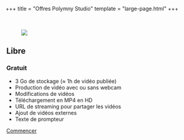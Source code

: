 +++
title = "Offres Polymny Studio"
template = "large-page.html"
+++

<div class="mt-6 tile is-ancestor has-text-centered">
<div class="tile is-horizontal">

<div class="tile is-parent">
<div class="tile is-child has-background-polymny-green" style="padding: 20px 2px 2px 2px;">
<div class="has-background-white-ter" style="height: 100%">
<figure class="image is-128x128 is-inline-block mt-3 mb-0">
<img src="/img/logos/green.png">
</figure>
<h2 class="mt-0">Libre</h2>
<h3 class="title is-1 has-text-polymny-green mb-0 mt-0">Gratuit</h3>
<!--<p>HT, par utilisateur et par mois</p>-->
<ul class="ml-6 mr-6 has-text-left">
<li>3 Go de stockage (≈ 1h de vidéo publiée)</li>
<li>Production de vidéo avec ou sans webcam</li>
<li>Modifications de vidéos</li>
<li>Téléchargement en MP4 en HD</li>
<li>URL de streaming pour partager les vidéos</li>
<li>Ajout de vidéos externes</li>
<li>Texte de prompteur</li>
</ul>
<a class="button is-polymny-green mb-3" href="/">Commencer</a>
</div>
</div>
</div>

<div class="tile is-parent">
<div class="tile is-child has-background-polymny-blue" style="padding: 20px 2px 2px 2px;">
<div class="has-background-white-ter" style="height: 100%">
<figure class="image is-128x128 is-inline-block mt-3 mb-0">
<img src="/img/logos/blue.png">
</figure>
<h2 class="mt-0">Standard</h2>
<h3 class="title is-1 has-text-polymny-blue mb-0 mt-0">12€</h3>
<p>HT, par utilisateur et par mois<br/>sans engagement³<br/>entre 1 et 3 utilisateurs</p>
<ul class="ml-6 mr-6 has-text-left">
<li>Tous les avantages de l'offre Libre</li>
<li>15 Go /utilisateur de stockage (≈ 5h)</li>
<li>Travail collaboratif</li>
<li>Pointeur / stylet virtuel</li>
<li>Fond vert virtuel¹</li>
<li>Amélioration sonore²</li>
</ul>
<a class="button is-polymny-blue mb-3" href="mailto:contacter@polymny.studio">S'abonner</a>
</div>
</div>
</div>

<div class="tile is-parent">
<div class="tile is-child has-background-polymny-purple" style="padding: 20px 2px 2px 2px;">
<div class="has-background-white-ter" style="height: 100%">
<figure class="image is-128x128 is-inline-block mt-3 mb-0">
<img src="/img/logos/purple.png">
</figure>
<h2 class="mt-0">Pro</h2>
<h3 class="title is-1 has-text-polymny-purple mb-0 mt-0">15€</h3>
<p>HT, par utilisateur et par mois<br/>sans engagement³<br/>entre 4 et 15 utilisateurs</p>
<ul class="ml-6 mr-6 has-text-left">
<li>Tous les avantages de l'offre Standard</li>
<li>30 Go / utilisateur de stockage (≈ 10h)</li>
<li>Intégration système d'authentification</li>
<li>Intégration avancée LMS²</li>
<li>Learning analytics²</li>
</ul>
<a class="button is-polymny-purple mb-3" href="mailto:contacter@polymny.studio">Nous contacter</a>
</div>
</div>
</div>

<div class="tile is-parent">
<div class="tile is-child has-background-polymny-red" style="padding: 20px 2px 2px 2px;">
<div class="has-background-white-ter" style="height: 100%">
<figure class="image is-128x128 is-inline-block mt-3 mb-0">
<img src="/img/logos/red.png">
</figure>
<h2 class="mt-0">Entreprise</h2>
<h3 class="title is-1 has-text-polymny-red mb-0 mt-0">15€</h3>
<p>HT, par utilisateur et par mois<br/>sans engagement³<br/>plus de 16 utilisateurs</p>
<ul class="ml-6 mr-6 has-text-left">
<li>Tous les avantages de l'offre Pro</li>
<li>Instance individuelle</li>
<li>Logiciel en marque blanche</li>
<li>Stockage dédié</li>
<li>Learning analytics individualisées²</li>
</ul>
<a class="button is-polymny-red mb-3" href="mailto:contacter@polymny.studio">Nous contacter</a>
</div>
</div>
</div>

</div>
</div>


**¹** : fonctionnalité disponible d'ici juillet 2022\
**²** : fonctionnalité prévue pour 2023\
**³** : si vous souhaitez ne pas renouveller votre abonnement, [rendez-vous ici](/gestion) pour nous le signaler

## Détails des offres

<div class="table-container">

|                                                   | Libre         | Standard               | Pro                       | Entreprise & Éducation        |
|--------------------------------------------------:|:-------------:|:----------------------:|:-------------------------:|:-----------------------------:|
| Tarif par utilisateur et par mois                 | Gratuit       | 12€ HT                 | 15€ HT                    | 15€ HT                        |
| Nombre d'utilisateurs                             | 1             | 1 à 3                  | 4 à 15                    | Plus de 16                    |
|                                                   |               |                        |                           |                               |
| **Fonctionnalités générales**                     |               |                        |                           |                               |
| Création de vidéos                                | Illimité      | Illimité               | Illimité                  | Illimité                      |
| Modification de vidéos                            | Illimité      | Illimité               | Illimité                  | Illimité                      |
| Quantité de stockage par utilisateur              | 3 Go (≈ 1 h)  | 15 Go (≈ 5h)           | 30 Go (≈ 10h)             | Dédié                         |
| Durée de stockage                                 | Limité        | Illimité               | Illimité                  | Illimité                      |
| Sauvegarde des données                            | ✗             | ✓                      | ✓                         | ✓                             |
| Téléchargement en MP4 HD                          | ✓             | ✓                      | ✓                         | ✓                             |
| Diffusion / partage en streaming HD               | ✓             | ✓                      | ✓                         | ✓                             |
| Export de capsules                                | ✓             | ✓                      | ✓                         | ✓                             |
| Import de capsules / Duplication                  | ✗             | ✓                      | ✓                         | ✓                             |
|                                                   |               |                        |                           |                               |
| **Sécurité**                                      |               |                        |                           |                               |
| Conformité RGPD                                   | ✓             | ✓                      | ✓                         | ✓                             |
| Authentification unique (SSO / CAS)               | ✗             | ✗                      | ✓                         | ✓                             |
|                                                   |               |                        |                           |                               |
| **Production de vidéos**                          |               |                        |                           |                               |
| Ajout de ressources vidéos                        | ✓             | ✓                      | ✓                         | ✓                             |
| Prompteur                                         | ✓             | ✓                      | ✓                         | ✓                             |
| Audio seul                                        | ✓             | ✓                      | ✓                         | ✓                             |
| Incrustation webcam                               | ✓             | ✓                      | ✓                         | ✓                             |
| Réglage position et taille d'incrustation         | ✓             | ✓                      | ✓                         | ✓                             |
| Pointeur / stylet virtuel                         | ✗             | ✓                      | ✓                         | ✓                             |
| Fond vert virtuel                                 | ✗             | ✓¹                     | ✓¹                        | ✓¹                            |
| Amélioration sonore                               | ✗             | ✓²                     | ✓²                        | ✓²                            |
| Grammaire de présentation²                        | ✗             | ✗                      | ✓²                        | ✓²                            |
| Statistiques de base                              | ✗             | ✓                      | ✓                         | ✓                             |
| Learning analytics²                               | ✗             | Basique²               | Avancé²                   | Avancé et individualisé²      |
|                                                   |               |                        |                           |                               |
| **Collaboration**                                 |               |                        |                           |                               |
| Lien de partage de vidéo                          | ✓             | ✓                      | ✓                         | ✓                             |
| Accès partagé aux capsules                        | ✗             | ✓                      | ✓                         | ✓                             |
| Gestion des utilisateurs et permissions           | ✗             | ✗                      | ✓                         | ✓                             |
| Accès apprenants                                  | ✗             | ✗                      | ✓                         | ✓ (10 apprenants/utilisateur) |
|                                                   |               |                        |                           |                               |
| **Personnalisation**                              |               |                        |                           |                               |
| Intégration LMS / ENT / SI                        | Basique       | Basique                | Avancée                   | Avancée                       |
| Marque blanche                                    | ✗             | ✗                      | ✗                         | ✓                             |
|                                                   |               |                        |                           |                               |
| **Assistance et support client**                  |               |                        |                           |                               |
| Tutoriels en ligne                                | ✓             | ✓                      | ✓                         | ✓                             |
| Support par mail                                  | ✓             | ✓                      | ✓                         | ✓                             |
| Assistance téléphone / visio                      | ✗             | ✗                      | ✓                         | ✓                             |
| Paiement en ligne                                 |               | ✓                      | ✓                         | ✓                             |
| Paiement par facturation                          | ✗             | ✗                      | ✓                         | ✓                             |
|                                                   |               |                        |                           |                               |
| **Studio fond vert**                              |               |                        |                           |                               |
| Accès studio fond vert Toulouse                   | Location      | Location (3h offertes) | Location (3h offertes)    | Location (6h offertes)        |
| Installation et formation studio fond vert mobile | ✗             | En option              | En option                 | En option                     |
| Installation et formation studio fond vert fixe   | ✗             | En option              | En option                 | En option                     |
| Installation et formation studio fond vert fixe   | ✗             | En option              | En option                 | En option                     |

</div>

**¹** : fonctionnalité disponible d'ici juillet 2022\
**²** : fonctionnalité prévue pour 2023
